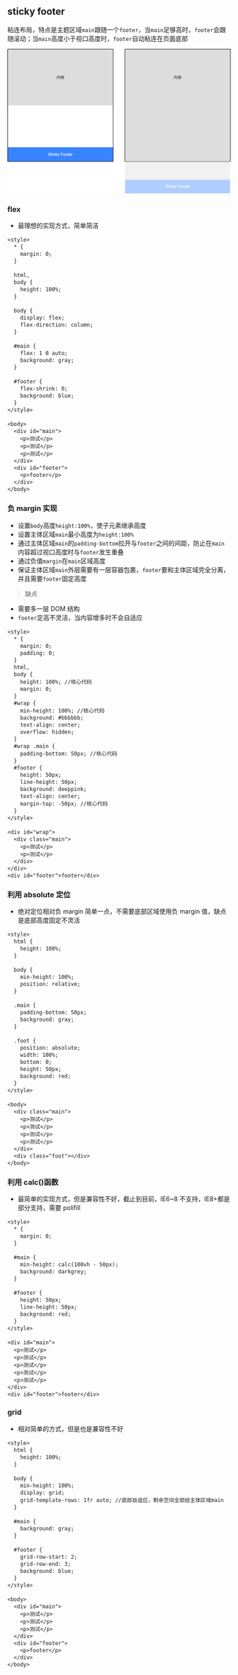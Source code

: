 ## sticky footer

粘连布局，特点是主题区域`main`跟随一个`footer`，当`main`足够高时，`footer`会跟随滚动；当`main`高度小于视口高度时，`footer`自动粘连在页面底部

![sticky_02](../../../public/images/sticky_02.png)

### flex

- 最理想的实现方式，简单简洁

```shell
<style>
  * {
    margin: 0;
  }

  html,
  body {
    height: 100%;
  }

  body {
    display: flex;
    flex-direction: column;
  }

  #main {
    flex: 1 0 auto;
    background: gray;
  }

  #footer {
    flex-shrink: 0;
    background: blue;
  }
</style>

<body>
  <div id="main">
    <p>测试</p>
    <p>测试</p>
    <p>测试</p>
  </div>
  <div id="footer">
    <p>footer</p>
  </div>
</body>
```

### 负 margin 实现

- 设置`body`高度`height:100%`，使子元素继承高度
- 设置主体区域`main`最小高度为`height:100%`
- 通过主体区域`main`的`padding-bottom`拉开与`footer`之间的间距，防止在`main`内容超过视口高度时与`footer`发生重叠
- 通过负值`margin`在`main`区域高度
- 保证主体区域`main`外层需要有一层容器包裹，`footer`要和主体区域完全分离，并且需要`footer`固定高度

> 缺点

- 需要多一层 DOM 结构
- `footer`定高不灵活，当内容增多时不会自适应

```shell
<style>
  * {
    margin: 0;
    padding: 0;
  }
  html,
  body {
    height: 100%; //核心代码
    margin: 0;
  }
  #wrap {
    min-height: 100%; //核心代码
    background: #bbbbbb;
    text-align: center;
    overflow: hidden;
  }
  #wrap .main {
    padding-bottom: 50px; //核心代码
  }
  #footer {
    height: 50px;
    line-height: 50px;
    background: deeppink;
    text-align: center;
    margin-top: -50px; //核心代码
  }
</style>

<div id="wrap">
  <div class="main">
    <p>测试</p>
    <p>测试</p>
  </div>
</div>
<div id="footer">footer</div>
```

### 利用 absolute 定位

- 绝对定位相对负 margin 简单一点，不需要底部区域使用负 margin 值，缺点是底部高度固定不灵活

```shell
<style>
  html {
    height: 100%;
  }

  body {
    min-height: 100%;
    position: relative;
  }

  .main {
    padding-bottom: 50px;
    background: gray;
  }

  .foot {
    position: absolute;
    width: 100%;
    bottom: 0;
    height: 50px;
    background: red;
  }
</style>

<body>
  <div class="main">
    <p>测试</p>
    <p>测试</p>
    <p>测试</p>
    <p>测试</p>
  </div>
  <div class="foot"></div>
</body>
```

### 利用 calc()函数

- 最简单的实现方式，但是兼容性不好，截止到目前，IE6~8 不支持，IE8+都是部分支持，需要 polifill

```shell
<style>
  * {
    margin: 0;
  }

  #main {
    min-height: calc(100vh - 50px);
    background: darkgrey;
  }

  #footer {
    height: 50px;
    line-height: 50px;
    background: red;
  }
</style>

<div id="main">
  <p>测试</p>
  <p>测试</p>
  <p>测试</p>
  <p>测试</p>
  <p>测试</p>
</div>
<div id="footer">footer</div>
```

### grid

- 相对简单的方式，但是也是兼容性不好

```shell
<style>
  html {
    height: 100%;
  }

  body {
    min-height: 100%;
    display: grid;
    grid-template-rows: 1fr auto; //底部自适应，剩余空间全部给主体区域main
  }

  #main {
    background: gray;
  }

  #footer {
    grid-row-start: 2;
    grid-row-end: 3;
    background: blue;
  }
</style>

<body>
  <div id="main">
    <p>测试</p>
    <p>测试</p>
    <p>测试</p>
  </div>
  <div id="footer">
    <p>footer</p>
  </div>
</body>
```

